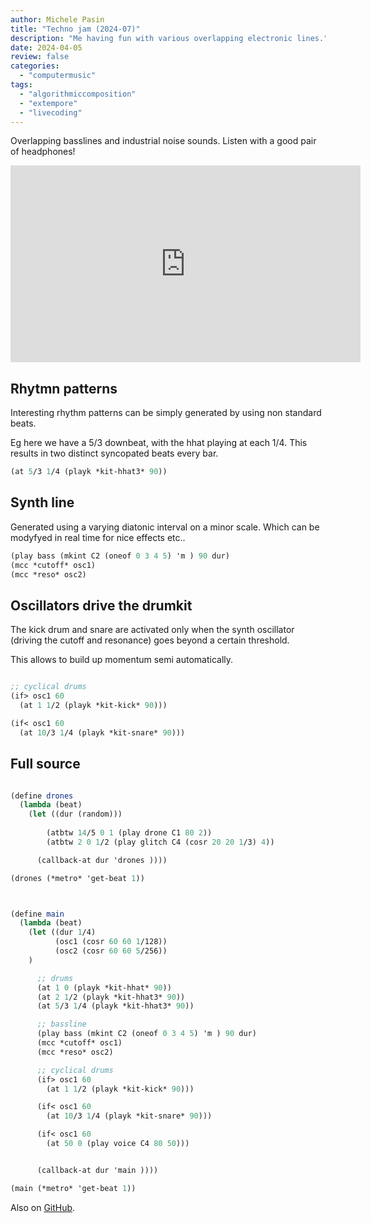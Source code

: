 ```yaml
---
author: Michele Pasin
title: "Techno jam (2024-07)"
description: "Me having fun with various overlapping electronic lines."
date: 2024-04-05
review: false
categories: 
  - "computermusic"
tags: 
  - "algorithmiccomposition"
  - "extempore"
  - "livecoding"
---
```


Overlapping basslines and industrial noise sounds. Listen with a good pair of headphones!

<iframe width="560" height="315" src="https://www.youtube.com/embed/Mk31VUWwDnQ?si=WTWV4ZnMTcTLBRKN&autoplay=1&amp;start=340" title="YouTube video player" frameborder="0" allow="accelerometer; autoplay; clipboard-write; encrypted-media; gyroscope; picture-in-picture; web-share" referrerpolicy="strict-origin-when-cross-origin" allowfullscreen></iframe>

## Rhytmn patterns

Interesting rhythm patterns can be simply generated by using non standard beats. 

Eg here we have a 5/3 downbeat, with the hhat playing at each 1/4. This results in two distinct syncopated beats every bar.

```scheme
(at 5/3 1/4 (playk *kit-hhat3* 90))
```


## Synth line

Generated using a varying diatonic interval on a minor scale. Which can be modyfyed in real time for nice effects etc..

```scheme
(play bass (mkint C2 (oneof 0 3 4 5) 'm ) 90 dur)
(mcc *cutoff* osc1)
(mcc *reso* osc2)

```

## Oscillators drive the drumkit

The kick drum and snare are activated only when the synth oscillator (driving the cutoff and resonance) goes beyond a certain threshold. 

This allows to build up momentum semi automatically.

```scheme

;; cyclical drums
(if> osc1 60 
  (at 1 1/2 (playk *kit-kick* 90)))

(if< osc1 60 
  (at 10/3 1/4 (playk *kit-snare* 90)))

```


## Full source

```scheme

(define drones
  (lambda (beat)
    (let ((dur (random)))
        
        (atbtw 14/5 0 1 (play drone C1 80 2))
        (atbtw 2 0 1/2 (play glitch C4 (cosr 20 20 1/3) 4))

      (callback-at dur 'drones ))))

(drones (*metro* 'get-beat 1))



(define main
  (lambda (beat)
    (let ((dur 1/4)
          (osc1 (cosr 60 60 1/128))
          (osc2 (cosr 60 60 5/256))
    )

      ;; drums
      (at 1 0 (playk *kit-hhat* 90))
      (at 2 1/2 (playk *kit-hhat3* 90))
      (at 5/3 1/4 (playk *kit-hhat3* 90))

      ;; bassline
      (play bass (mkint C2 (oneof 0 3 4 5) 'm ) 90 dur)
      (mcc *cutoff* osc1)
      (mcc *reso* osc2)

      ;; cyclical drums
      (if> osc1 60 
        (at 1 1/2 (playk *kit-kick* 90)))

      (if< osc1 60 
        (at 10/3 1/4 (playk *kit-snare* 90)))

      (if< osc1 60 
        (at 50 0 (play voice C4 80 50)))


      (callback-at dur 'main ))))

(main (*metro* 'get-beat 1))
```

Also on [GitHub](https://github.com/lambdamusic/The-Musical-Code/blob/main/works/2024-07-techno-beat.xtm).